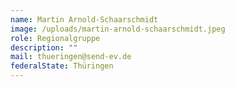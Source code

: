 ```yaml
---
name: Martin Arnold-Schaarschmidt
image: /uploads/martin-arnold-schaarschmidt.jpeg
role: Regionalgruppe
description: ""
mail: thueringen@send-ev.de
federalState: Thüringen
---
```

